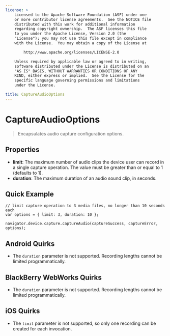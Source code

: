 ```yaml
---
license: >
    Licensed to the Apache Software Foundation (ASF) under one
    or more contributor license agreements.  See the NOTICE file
    distributed with this work for additional information
    regarding copyright ownership.  The ASF licenses this file
    to you under the Apache License, Version 2.0 (the
    "License"); you may not use this file except in compliance
    with the License.  You may obtain a copy of the License at

        http://www.apache.org/licenses/LICENSE-2.0

    Unless required by applicable law or agreed to in writing,
    software distributed under the License is distributed on an
    "AS IS" BASIS, WITHOUT WARRANTIES OR CONDITIONS OF ANY
    KIND, either express or implied.  See the License for the
    specific language governing permissions and limitations
    under the License.

title: CaptureAudioOptions
---
```


CaptureAudioOptions
===================

> Encapsulates audio capture configuration options.

Properties
----------

- __limit__: The maximum number of audio clips the device user can record in a single capture operation.  The value must be greater than or equal to 1 (defaults to 1).
- __duration__: The maximum duration of an audio sound clip, in seconds.

Quick Example
-------------

    // limit capture operation to 3 media files, no longer than 10 seconds each
    var options = { limit: 3, duration: 10 };

    navigator.device.capture.captureAudio(captureSuccess, captureError, options);

Android Quirks
--------------

- The `duration` parameter is not supported.  Recording lengths cannot be limited programmatically.

BlackBerry WebWorks Quirks
--------------------------

- The `duration` parameter is not supported.  Recording lengths cannot be limited programmatically.

iOS Quirks
----------

- The `limit` parameter is not supported, so only one recording can be created for each invocation.

